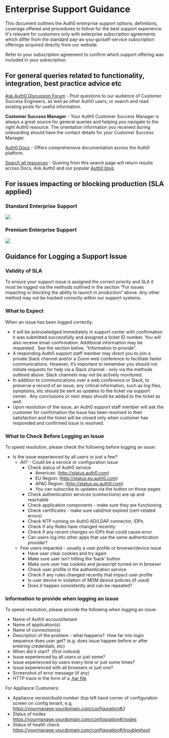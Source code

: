 # Enterprise Support Guidance

This document outlines the Auth0 enterprise support options, definitions, coverage offered and procedures to follow for the best support experience.  It's relevant for customers only with enterprise subscription agreements which differ from the standard pay-as-you-go/self-service subscription offerings acquired directly from our website.

Refer to your subscription agreement to confirm which support offering was included in your subscription.

## For general queries related to functionality, integration, best practice advice etc

[Ask.Auth0 Discussion Forum](https://ask.auth0.com) - Post questions to our audience of Customer Success Engineers, as well as other Auth0 users, or search and read existing posts for useful information.

__Customer Success Manager__ - Your Auth0 Customer Success Manager is always a great source for general queries and helping you navigate to the right Auth0 resource.  The orientation information you received during onboarding should have the contact details for your Customer Success Manager.

[Auth0 Docs](https://auth0.com/docs) - Offers comprehensive documentation across the Auth0 platform.

[Search all resources](https://auth0.com/docs/search#gsc.tab=0) - Quering from this search page will return results across Docs, Ask.Auth0 and our popular [Auth0 blog](https://auth0.com/blog).

## For issues impacting or blocking production (SLA applied)

### Standard Enterprise Support

![](https://docs.google.com/drawings/d/1rtsaGO511GtRGA0ubg0-ReTpwITBEKOUyS75e7SI3mc/pub?w=1439&h=710)


### Premium Enterprise Support


![](https://docs.google.com/drawings/d/1xd1oNTGDMbrScqeFVEb_9ykW8GLyDOBELenyZmiVCmA/pub?w=1440&h=792)


## Guidance for Logging a Support Issue

### Validity of SLA

To ensure your support issue is assigned the correct priority and SLA it must be logged via the methods outlined in the section “For issues impacting or blocking the ability to launch in production” above.  Any other method may not be tracked correctly within our support systems.

### What to Expect

When an issue has been logged correctly:

* it will be acknowledged immediately in support center with confirmation it was submitted successfully and assigned a ticket ID number.  You will also receive email confirmation.  Additional information may be requested.  See the section below, “Information to provide”.
* A responding Auth0 support staff member may direct you to join a private Slack channel and/or a Zoom web conference to facilitate faster communications.  However, it’s important to remember you should not initiate requests for help via a Slack channel - only via the methods outlined above. Slack channels may not be actively monitored.
* In addition to communications over a web conference or Slack, to preserve a record of an issue, any critical information, such as log files, symptoms, etc should be sent as updates to the ticket via support center.  Any conclusions or next steps should be added to the ticket as well.
* Upon resolution of the issue, an Auth0 support staff member will ask the customer for confirmation the issue has been resolved to their satisfaction and the ticket will be closed only when customer has responded and confirmed issue is resolved.

### What to Check Before Logging an Issue

To speed resolution, please check the following before logging an issue:

* Is the issue experienced by all users or just a few?
	* All? - Could be a service or configuration issue
		* Check status of Auth0 service
			* Americas: (http://status.auth0.com)
			* EU Region: (http://status.eu.auth0.com)
			* APAC Region: (http://status.au.auth0.com)
			* You can subscribe to updates via the button on those pages
		* Check authentication services (connections) are up and reachable
		* Check application components - make sure they are functioning
		* Check certificates - make sure valid/not expired (cert-related errors)
		* Check NTP running on Auth0 AD/LDAP connector, IDPs
		* Check if any Rules have changed recently
		* Check if any recent changes on IDPs that could cause error
		* Can users log into other apps that use the same authentication provider?
	* Few users impacted - usually a user profile or browser/device issue
		* Have user clear cookies and try again
		* Make sure user isn’t hitting the ‘back’ button
		* Make sure user has cookies and javascript turned on in browser
		* Check user profile in the authentication service
		* Check if any rules changed recently that impact user profile
		* Is user device in violation of MDM device policies (if used)
		* Does it happen consistently and can be repeated?


### Information to provide when logging an issue

To speed resolution, please provide the following when logging an issue:

* Name of Auth0 account/tenant
* Name of application(s)
* Name of connection(s)
* Description of the problem - what happens?  How far into login sequence does user get? (e.g. does issue happen before or after entering credentials, etc)
* When did it start?  (first noticed)
* Issue experienced by all users or just some?
* Issue experienced by users every time or just some times?
* Issue experienced with all browsers or just one?
* Screenshot of error message (if any)
* HTTP trace in the form of a [.har file](http://auth0.com/docs/har)

For Appliance Customers:
* Appliance version/build number (top left hand corner of configuration screen on config tenant, e.g. https://yourmanage.yourdomain.com/configuration#/)
* Status of nodes https://yourmanage.yourdomain.com/configuration#/nodes
* Status of health check https://yourmanage.yourdomain.com/configuration#/troubleshoot
